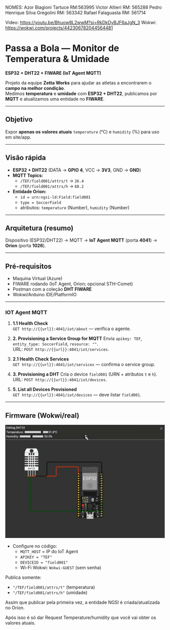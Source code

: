 NOMES:
Azor Biagioni Tartuce RM:563995
Victor Altieri RM: 565288
Pedro Henrique Silva Gregolini RM:
563342
Rafael Falaguasta RM: 561714

Video: https://youtu.be/Bhuow8L2wwM?si=RkDkDyBJF6aJgN_3
Wokwi: https://wokwi.com/projects/442306782044564481


# Passa a Bola — Monitor de Temperatura & Umidade
**ESP32 + DHT22 + FIWARE (IoT Agent MQTT)**

Projeto da equipe **Zetta Works** para ajudar as atletas a encontrarem o **campo na melhor condição**.  
Medimos **temperatura** e **umidade** com **ESP32 + DHT22**, publicamos por **MQTT** e atualizamos uma entidade no **FIWARE**.  

---

##  Objetivo
Expor **apenas os valores atuais** `temperature` (°C) e `humidity` (%) para uso em site/app.

---

##  Visão rápida
- **ESP32 + DHT22** (DATA → **GPIO 4**, VCC → **3V3**, GND → **GND**)
- **MQTT Topics:**
  - `/TEF/field001/attrs/t` → `26.4`
  - `/TEF/field001/attrs/h` → `68.2`
- **Entidade Orion:**
  - `id = urn:ngsi-ld:Field:field001`
  - `type = SoccerField`
  - atributos: `temperature` (Number), `humidity` (Number)

---

## Arquitetura (resumo)
Dispositivo (ESP32/DHT22) → MQTT → **IoT Agent MQTT** (porta **4041**) → **Orion** (porta **1026**).  

---

## Pré-requisitos
- Maquina Virtual (Azure)
- FIWARE rodando (IoT Agent, Orion; opcional STH-Comet)
- Postman com a coleção **DHT FIWARE**
- Wokwi/Arduino IDE/PlatformIO 

---

### IOT Agent MQTT
1. **1.1 Health Check**  
   `GET http://{{url}}:4041/iot/about` — verifica o agente.

2. **2. Provisioning a Service Group for MQTT** 
   Envia `apikey: TEF`, `entity_type: SoccerField`, `resource: ""`.  
   URL: `POST http://{{url}}:4041/iot/services`.

3. **2.1 Health Check Services**  
   `GET http://{{url}}:4041/iot/services` — confirma o service group.

4. **3. Provisioning a DHT** 
   Cria o device `field001` (URN + atributos `t` e `h`).  
   URL: `POST http://{{url}}:4041/iot/devices`.

5. **5. List all Devices Provisioned**  
   `GET http://{{url}}:4041/iot/devices` — deve listar `field001`.

---

## Firmware (Wokwi/real)
![alt text](image.png)
- Configure no código:
  - `MQTT_HOST` = IP do IoT Agent
  - `APIKEY = "TEF"`
  - `DEVICEID = "field001"`
  - Wi-Fi Wokwi: `Wokwi-GUEST` (sem senha)

Publica somente:
- `"/TEF/field001/attrs/t"` (temperatura)
- `"/TEF/field001/attrs/h"` (umidade)

Assim que publicar pela primeira vez, a entidade NGSI é criada/atualizada no Orion.

Após isso é só dar Request Temperature/humidity que você vai obter os valores atuais.
